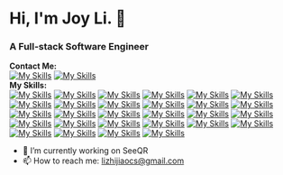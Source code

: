 # Hi, I'm Joy Li. 👋
### A Full-stack Software Engineer
**Contact Me:**
<br>
[![My Skills](https://skillicons.dev/icons?i=gmail&theme=light)](lizhijiaocs@gmail.com)
[![My Skills](https://skillicons.dev/icons?i=linkedin)](www.linkedin.com/in/joyzhijiaoli)
<br>
**My Skills:**
<br>
[![My Skills](https://skillicons.dev/icons?i=ts)](https://www.typescriptlang.org/)
[![My Skills](https://skillicons.dev/icons?i=js)](https://developer.mozilla.org/en-US/docs/Web/JavaScript)
[![My Skills](https://skillicons.dev/icons?i=py&theme=light)](https://react.dev/)
[![My Skills](https://skillicons.dev/icons?i=react&theme=light)](https://react.dev/)
[![My Skills](https://skillicons.dev/icons?i=redux)](https://redux.js.org/)
[![My Skills](https://skillicons.dev/icons?i=nodejs&theme=light)](https://nodejs.org/en)
[![My Skills](https://skillicons.dev/icons?i=express&theme=light)](https://expressjs.com/)
[![My Skills](https://skillicons.dev/icons?i=aws&theme=light)](https://aws.amazon.com/)
[![My Skills](https://skillicons.dev/icons?i=babel&theme=light)](https://react.dev/)
[![My Skills](https://skillicons.dev/icons?i=html)](https://react.dev/)
[![My Skills](https://skillicons.dev/icons?i=css)](https://react.dev/)
[![My Skills](https://skillicons.dev/icons?i=sass)](https://sass-lang.com/)
[![My Skills](https://skillicons.dev/icons?i=docker)](https://www.docker.com/)
[![My Skills](https://skillicons.dev/icons?i=electron&theme=light)](https://react.dev/)
[![My Skills](https://skillicons.dev/icons?i=figma&theme=light)](https://react.dev/)
[![My Skills](https://skillicons.dev/icons?i=git)](https://git-scm.com/)
[![My Skills](https://skillicons.dev/icons?i=github)](https://react.dev/)
[![My Skills](https://skillicons.dev/icons?i=jest)](https://jestjs.io/)
[![My Skills](https://skillicons.dev/icons?i=jquery)](https://react.dev/)
[![My Skills](https://skillicons.dev/icons?i=materialui&theme=light)](https://react.dev/)
[![My Skills](https://skillicons.dev/icons?i=mongodb)](https://www.mongodb.com/)
[![My Skills](https://skillicons.dev/icons?i=npm&theme=light)](https://react.dev/)
[![My Skills](https://skillicons.dev/icons?i=postgres&theme=light)](https://www.postgresql.org/)
[![My Skills](https://skillicons.dev/icons?i=postman)](https://www.postman.com/)
[![My Skills](https://skillicons.dev/icons?i=tailwind&theme=light)](https://react.dev/)
[![My Skills](https://skillicons.dev/icons?i=ubuntu&theme=light)](https://react.dev/)
[![My Skills](https://skillicons.dev/icons?i=vscode&theme=light)](https://react.dev/)
[![My Skills](https://skillicons.dev/icons?i=webpack&theme=light)](https://webpack.js.org/)

- 🔭 I’m currently working on SeeQR
- 📫 How to reach me: lizhijiaocs@gmail.com
<!--
**lovelyjoy1991/lovelyjoy1991** is a ✨ _special_ ✨ repository because its `README.md` (this file) appears on your GitHub profile.

Here are some ideas to get you started:

- 🌱 I’m currently learning ...
- 👯 I’m looking to collaborate on ...
- 🤔 I’m looking for help with ...
- 💬 Ask me about ...
- 😄 Pronouns: ...
- ⚡ Fun fact: ...
-->
